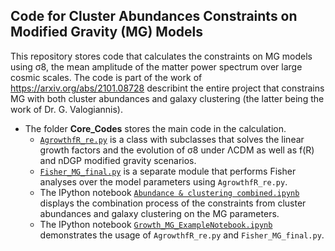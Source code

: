 ## Code for Cluster Abundances Constraints on Modified Gravity (MG) Models

This repository stores code that calculates the constraints on MG models using σ8, the mean amplitude of the matter power spectrum over large cosmic scales. The code is part of the work of https://arxiv.org/abs/2101.08728 describint the entire project that constrains MG with both cluster abundances and galaxy clustering (the latter being the work of Dr. G. Valogiannis).

* The folder **Core_Codes** stores the main code in the calculation. 
  * [`AgrowthfR_re.py`](https://github.com/RLsymmetry/ClusterAbundances_MG/blob/master/Core_Codes/AgrowthfR_re.py) is a class with subclasses that solves the linear growth factors and the evolution of σ8 under ΛCDM as well as f(R) and nDGP modified gravity scenarios.  
  * [`Fisher_MG_final.py`](https://github.com/RLsymmetry/ClusterAbundances_MG/blob/master/Core_Codes/Fisher_MG_final.py) is a separate module that performs Fisher analyses over the model parameters using `AgrowthfR_re.py`. 
  * The IPython notebook [`Abundance & clustering combined.ipynb`](https://github.com/RLsymmetry/ClusterAbundances_MG/blob/master/Core_Codes/Abundance%20%26%20clustering%20combined.ipynb) displays the combination process of the constraints from cluster abundances and galaxy clustering on the MG parameters. 
  * The IPython notebook [`Growth_MG_ExampleNotebook.ipynb`](https://github.com/RLsymmetry/ClusterAbundances_MG/blob/master/Core_Codes/Growth_MG_ExampleNotebook.ipynb) demonstrates the usage of `AgrowthfR_re.py` and `Fisher_MG_final.py`.



